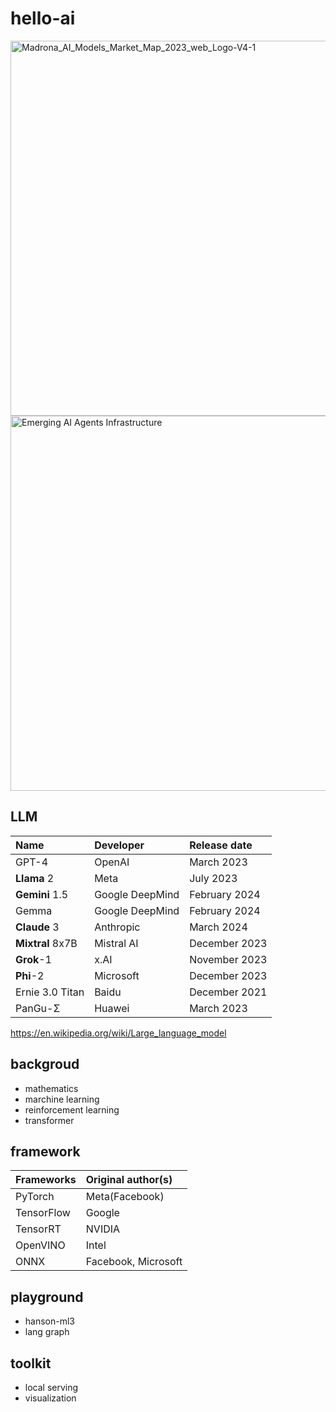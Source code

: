 <!-- markdownlint-disable MD033 -->

# hello-ai

<img src="img/Madrona_AI_Models_Market_Map_2023_web_Logo-V4-1.png" alt="Madrona_AI_Models_Market_Map_2023_web_Logo-V4-1" style="width:600px" /><img src="img/Emerging AI Agents Infrastructure.jpg" alt="Emerging AI Agents Infrastructure" style="width:600px" />

## LLM

|Name|Developer|Release date|
|:--|:--|:--|
|GPT-4|OpenAI|March 2023|
|**Llama** 2|Meta|July 2023|
|**Gemini** 1.5|Google DeepMind|February 2024|
|Gemma|Google DeepMind|February 2024|
|**Claude** 3|Anthropic|March 2024|
|**Mixtral** 8x7B|Mistral AI|December 2023|
|**Grok**-1|x.AI|November 2023|
|**Phi**-2| Microsoft| December 2023|
|Ernie 3.0 Titan|Baidu|December 2021|
|PanGu-Σ|Huawei|March 2023|

<https://en.wikipedia.org/wiki/Large_language_model>

## backgroud

- mathematics
- marchine learning
- reinforcement learning
- transformer

## framework

|Frameworks|Original author(s)|
|:--|:--|
|PyTorch|Meta(Facebook)|
|TensorFlow|Google|
|TensorRT|NVIDIA|
|OpenVINO|Intel|
|ONNX|Facebook, Microsoft|

## playground

- hanson-ml3
- lang graph

## toolkit

- local serving
- visualization

